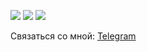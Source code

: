 
<!-- 
![](https://github-profile-summary-cards.vercel.app/api/cards/profile-details?username=denrybakov&theme=dracula)
![](https://github-profile-summary-cards.vercel.app/api/cards/productive-time?username=denrybakov&theme=dracula)
![](http://github-profile-summary-cards.vercel.app/api/cards/repos-per-language?username=denrybakov&theme=dracula) -->

![](http://github-profile-summary-cards.vercel.app/api/cards/profile-details?username=denrybakov&theme=radical)
![](http://github-profile-summary-cards.vercel.app/api/cards/productive-time?username=denrybakov&theme=radical&utcOffset=8)
![](http://github-profile-summary-cards.vercel.app/api/cards/repos-per-language?username=denrybakov&theme=radical)


Связаться со мной: [Telegram](https://t.me/derybov)


<!-- [![Typing SVG](https://readme-typing-svg.herokuapp.com?color=%2340C463&size=28&duration=6004&multiline=true&width=500&height=90&lines=Hi+there%2C+my+name+is+Denis.+;I+am+a+frontend+developer.)](https://git.io/typing-svg) -->
